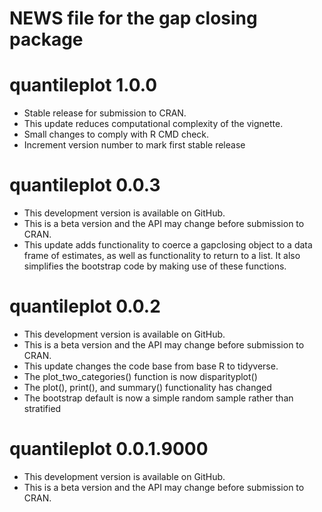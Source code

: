 # NEWS file for the gap closing package

# quantileplot 1.0.0
* Stable release for submission to CRAN.
* This update reduces computational complexity of the vignette.
* Small changes to comply with R CMD check.
* Increment version number to mark first stable release

# quantileplot 0.0.3
* This development version is available on GitHub.
* This is a beta version and the API may change before submission to CRAN.
* This update adds functionality to coerce a gapclosing object to a data frame of estimates, as well as functionality to return to a list. It also simplifies the bootstrap code by making use of these functions.

# quantileplot 0.0.2
* This development version is available on GitHub.
* This is a beta version and the API may change before submission to CRAN.
* This update changes the code base from base R to tidyverse.
* The plot_two_categories() function is now disparityplot()
* The plot(), print(), and summary() functionality has changed
* The bootstrap default is now a simple random sample rather than stratified

# quantileplot 0.0.1.9000
* This development version is available on GitHub.
* This is a beta version and the API may change before submission to CRAN.
